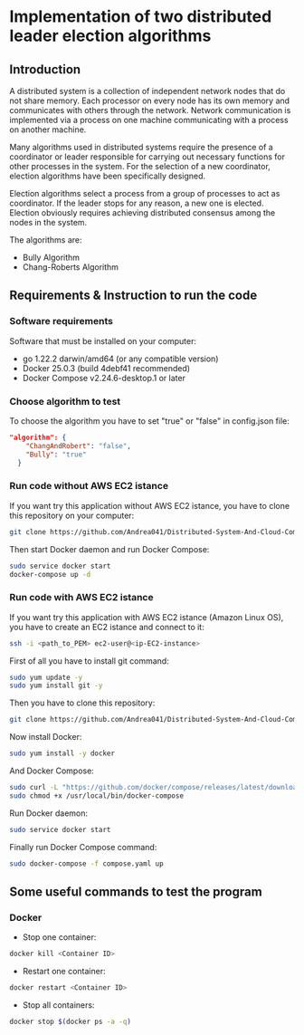 # Implementation of two distributed leader election algorithms

## Introduction
A distributed system is a collection of independent network nodes that do not share memory. Each processor on every node has its own memory and communicates with others through the network. Network communication is implemented via a process on one machine communicating with a process on another machine.

Many algorithms used in distributed systems require the presence of a coordinator or leader responsible for carrying out necessary functions for other processes in the system. For the selection of a new coordinator, election algorithms have been specifically designed.

Election algorithms select a process from a group of processes to act as coordinator. If the leader stops for any reason, a new one is elected. Election obviously requires achieving distributed consensus among the nodes in the system.

The algorithms are:
- Bully Algorithm
- Chang-Roberts Algorithm

## Requirements & Instruction to run the code
### Software requirements
Software that must be installed on your computer:
- go 1.22.2 darwin/amd64 (or any compatible version)
- Docker 25.0.3 (build 4debf41 recommended)
- Docker Compose v2.24.6-desktop.1 or later

### Choose algorithm to test
To choose the algorithm you have to set "true" or "false" in config.json file:
```json
"algorithm": {
    "ChangAndRobert": "false",
    "Bully": "true"
  }
```


### Run code without AWS EC2 istance
If you want try this application without AWS EC2 istance, you have to clone this repository on your computer:
```bash
git clone https://github.com/Andrea041/Distributed-System-And-Cloud-Computing-Project
```
Then start Docker daemon and run Docker Compose:
```bash
sudo service docker start
docker-compose up -d
```

### Run code with AWS EC2 istance
If you want try this application with AWS EC2 istance (Amazon Linux OS), you have to create an EC2 istance and connect to it:
```bash
ssh -i <path_to_PEM> ec2-user@<ip-EC2-instance>
```
First of all you have to install git command:
```bash
sudo yum update -y
sudo yum install git -y
```
Then you have to clone this repository:
```bash
git clone https://github.com/Andrea041/Distributed-System-And-Cloud-Computing-Project
```
Now install Docker:
```bash
sudo yum install -y docker
```
And Docker Compose:
```bash
sudo curl -L "https://github.com/docker/compose/releases/latest/download/docker-compose-$(uname -s)-$(uname -m)" -o /usr/local/bin/docker-compose
sudo chmod +x /usr/local/bin/docker-compose
```
Run Docker daemon:
```bash
sudo service docker start
```
Finally run Docker Compose command:
```bash
sudo docker-compose -f compose.yaml up
```

## Some useful commands to test the program
### Docker
- Stop one container:
```bash
docker kill <Container ID>
```
- Restart one container:
```bash
docker restart <Container ID>
```
- Stop all containers:
```bash
docker stop $(docker ps -a -q)
```
